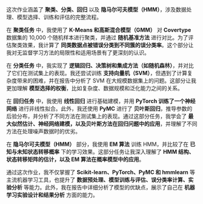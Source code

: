 这次作业涵盖了 **聚类、分类、回归** 以及 **隐马尔可夫模型（HMM）**，涉及数据处理、模型选择、训练和评估的完整流程。

在 **聚类任务** 中，我使用了 **K-Means 和高斯混合模型（GMM）** 对 **Covertype** 数据集的 10,000 个随机样本进行聚类，并通过 **随机基准方法** 进行对比。为了评估聚类效果，我计算了 **同类数据点被错误分类到不同簇的误分类率**。这个部分让我对无监督学习方法的局限性和适用场景有了更深刻的认识。

在 **分类任务** 中，我实现了 **逻辑回归、决策树和集成方法（如随机森林）**，并对比了它们在测试集上的表现。我还尝试训练 **支持向量机（SVM）**，但遇到了计算复杂度带来的困难，并在报告中分析了 SVM 在大规模数据集上的问题。这部分让我更加理解 **模型选择的权衡**，比如复杂度、数据规模和泛化能力之间的关系。

在 **回归任务** 中，我使用 **线性回归** 进行基础建模，并用 **PyTorch 训练了一个神经网络** 进行非线性拟合。此外，我还使用 **PyMC** 进行了 **贝叶斯回归**，推导参数的后验分布，并分析了不同方法在测试集上的表现。通过这部分任务，我学会了 **最大似然估计、神经网络建模，以及贝叶斯方法在回归问题中的应用**，并理解了不同方法在处理噪声数据时的优劣。

在 **隐马尔可夫模型（HMM）** 部分，我使用 **EM 算法** 训练 HMM，并比较了在 **已知与未知状态转移概率** 下的学习效果。这部分任务让我深入理解了 **HMM 结构、状态转移矩阵的估计，以及 EM 算法在概率模型中的应用**。

通过这次作业，我不仅掌握了 **Scikit-learn、PyTorch、PyMC 和 hmmlearn** 等主流机器学习工具，也提升了 **数据预处理、模型训练与评估、误分类率计算、实验分析** 等能力。此外，我在报告中详细分析了模型的优缺点，展示了自己在 **机器学习实验设计和结果分析** 方面的能力。
